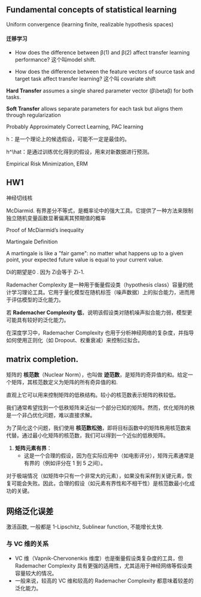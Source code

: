 ## Fundamental concepts of statistical learning

Uniform convergence (learning finite, realizable hypothesis spaces)

#### 迁移学习

- How does the difference between β(1) and β(2) affect transfer learning performance?   这个叫model shift.

- How does the difference between the feature vectors of source task and target task affect transfer learning?  这个叫 covariate shift

**Hard Transfer** assumes a single shared parameter vector (β\betaβ) for both tasks.

**Soft Transfer** allows separate parameters for each task but aligns them through regularization

Probably Approximately Correct Learning,  PAC learning

h：是一个理论上的候选假设，可能不一定是最佳的。

h^\hat：是通过训练优化得到的假设，用来对新数据进行预测。

Empirical Risk Minimization, ERM

## HW1

神经切线核

McDiarmid. 有界差分不等式，是概率论中的强大工具。它提供了一种方法来限制独立随机变量函数显著偏离其预期值的概率

Proof of McDiarmid’s inequality

Martingale Definition

A martingale is like a "fair game": no matter what happens up to a given point, your expected future value is equal to your current value.

Di的期望是0 .  因为 Zi会等于 Zi-1.

Rademacher Complexity 是一种用于衡量假设类（hypothesis class）容量的统计学习理论工具。它用于量化模型在随机标签（噪声数据）上的拟合能力，进而用于评估模型的泛化能力。

若 **Rademacher Complexity 低**，说明该假设类对随机噪声拟合能力弱，模型更可能具有较好的泛化能力。

在深度学习中，Rademacher Complexity 也用于分析神经网络的复杂度，并指导如何使用正则化（如 Dropout、权重衰减）来控制过拟合。







## matrix completion.

矩阵的 **核范数**（Nuclear Norm），也叫做 **迹范数**，是矩阵的奇异值的和。给定一个矩阵，其核范数定义为矩阵的所有奇异值的和. 

直观上它可以用来控制矩阵的低秩结构。较小的核范数表示矩阵的秩较低。

我们通常希望找到一个低秩矩阵来近似一个部分已知的矩阵。然而，优化矩阵的秩是一个非凸优化问题，难以直接求解。

为了简化这个问题，我们使用 **核范数松弛**，即将目标函数中的矩阵秩用核范数来代替。通过最小化矩阵的核范数，我们可以得到一个近似的低秩矩阵。

1. **矩阵元素有界**：
   - 这是一个合理的假设，因为在实际应用中（如电影评分），矩阵元素通常是有界的（例如评分在 1 到 5 之间）。

对于极端情况（如矩阵中只有一个非常大的元素），如果没有采样到关键元素，恢复可能会失败。因此，合理的假设（如元素有界性和不相干性）是核范数最小化成功的关键。

## 网络泛化误差

激活函数, 一般都是 1-Lipschitz, Sublinear function, 不能增长太快. 

### **与 VC 维的关系**

- VC 维（Vapnik-Chervonenkis 维度）也是衡量假设类复杂度的工具，但 Rademacher Complexity 具有更强的适用性，尤其适用于神经网络等假设类容量较大的情况。
- 一般来说，较高的 VC 维和较高的 Rademacher Complexity 都意味着较差的泛化能力。



